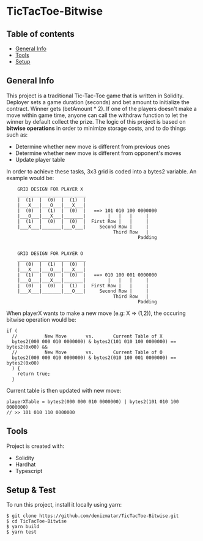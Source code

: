 # TicTacToe-Bitwise

## Table of contents
* [General Info](#general-info)
* [Tools](#tools)
* [Setup](#setup)

## General Info
This project is a traditional Tic-Tac-Toe game that is written in Solidity. Deployer sets a game duration (seconds) and bet amount to initialize the contract. Winner gets (betAmount * 2). If one of the players doesn't make a move within game time, anyone can call the withdraw function to let the winner by default collect the prize. The logic of this project is based on **bitwise operations** in order to minimize storage costs, and to do things such as:

- Determine whether new move is different from previous ones
- Determine whether new move is different from opponent's moves
- Update player table

In order to achieve these tasks, 3x3 grid is coded into a bytes2 variable. An example would be:

```
    GRID DESIGN FOR PLAYER X                                  
    _________________________                             
    |  (1)  |  (0)  |  (1)  |                             
    |___X___|___O___|___X___|                             
    |  (0)  |  (1)  |  (0)  |   ==> 101 010 100 0000000   
    |___O___|___X___|_______|        |   |   |     |      
    |  (1)  |  (0)  |  (0)  |  First Row |   |     |      
    |___X___|_______|___O___|     Second Row |     |      
                                       Third Row   |      
                                                Padding   
                                                
                                                    
    GRID DESIGN FOR PLAYER O
    _________________________
    |  (0)  |  (1)  |  (0)  |
    |___X___|___O___|___X___|
    |  (1)  |  (0)  |  (0)  |   ==> 010 100 001 0000000
    |___O___|___X___|_______|        |   |   |     |
    |  (0)  |  (0)  |  (1)  |  First Row |   |     |
    |___X___|_______|___O___|     Second Row |     |
                                       Third Row   |
                                                Padding

```

When playerX wants to make a new move (e.g: X => (1,2)), the occuring bitwise operation would be: 

```
if (
  //          New Move       vs.       Current Table of X
  bytes2(000 000 010 0000000) & bytes2(101 010 100 0000000) == bytes2(0x00) &&
  //          New Move       vs.       Current Table of O
  bytes2(000 000 010 0000000) & bytes2(010 100 001 0000000) == bytes2(0x00)
  ) {
    return true;
  }
```

Current table is then updated with new move:

```            //          New Move       vs.       Current Table of X
playerXTable = bytes2(000 000 010 0000000) | bytes2(101 010 100 0000000)
// >> 101 010 110 0000000

```

## Tools
Project is created with:
* Solidity
* Hardhat
* Typescript
	
## Setup & Test
To run this project, install it locally using yarn:

```
$ git clone https://github.com/denizmatar/TicTacToe-Bitwise.git
$ cd TicTacToe-Bitwise
$ yarn build
$ yarn test
```
